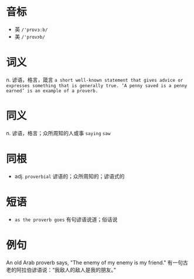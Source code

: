# 音标

- 英 `/'prɒvɜːb/`
- 美 `/'prɑvɝb/`

# 词义

n. 谚语，格言，箴言
`a short well-known statement that gives advice or expresses something that is generally true. ‘A penny saved is a penny earned’ is an example of a proverb.`

# 同义

n. 谚语，格言；众所周知的人或事
`saying` `saw`

# 同根

- adj. `proverbial` 谚语的；众所周知的；谚语式的

# 短语

- `as the proverb goes` 有句谚语说道；俗话说

# 例句

An old Arab proverb says, "The enemy of my enemy is my friend."
有一句古老的阿拉伯谚语说：“我敌人的敌人是我的朋友。”


